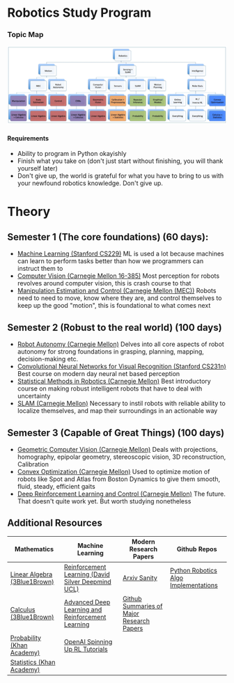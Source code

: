 # Robotics Study Program

### Topic Map
![](images/RoboticsScope.jpg)

#### Requirements
- Ability to program in Python okayishly
- Finish what you take on (don't just start without finishing, you will thank yourself later)
- Don't give up, the world is grateful for what you have to bring to us with your newfound robotics knowledge. Don't give up.

# Theory
## Semester 1 (The core foundations) (60 days):
- [Machine Learning (Stanford CS229)](https://see.stanford.edu/Course/CS229) ML is used a lot because machines can learn to perform tasks better than how we programmers can instruct them to
- [Computer Vision (Carnegie Mellon 16-385)](http://www.cs.cmu.edu/~16385/) Most perception for robots revolves around computer vision, this is crash course to that
- [Manipulation Estimation and Control (Carnegie Mellon (MEC))](https://github.com/lukaeerens93/MEC) Robots need to need to move, know where they are, and control themselves to keep up the good "motion", this is foundational to what comes next

## Semester 2 (Robust to the real world) (100 days)
- [Robot Autonomy (Carnegie Mellon)](https://www.dropbox.com/sh/qj16faks8y4t0jj/AAB5QESVdpy_qsts22J6LkBBa?dl=0) Delves into all core aspects of robot autonomy for strong foundations in grasping, planning, mapping, decision-making etc.
- [Convolutional Neural Networks for Visual Recognition (Stanford CS231n)](http://cs231n.stanford.edu/syllabus.html) Best course on modern day neural net based perception
- [Statistical Methods in Robotics (Carnegie Mellon)](https://www.dropbox.com/sh/fz28miofk05obzm/AAA2IV0LDq4H5e5C-aczPLFza?dl=0) Best introductory course on making robust intelligent robots that have to deal with uncertainty
- [SLAM (Carnegie Mellon)](https://www.dropbox.com/sh/dv84bg2jubs37qi/AAB6R6rQUCD4dnk-R2-Hq2kIa?dl=0) Necessary to instil robots with reliable ability to localize themselves, and map their surroundings in an actionable way

## Semester 3 (Capable of Great Things) (100 days)
- [Geometric Computer Vision (Carnegie Mellon)](https://www.dropbox.com/sh/dv84bg2jubs37qi/AAB6R6rQUCD4dnk-R2-Hq2kIa?dl=0) Deals with projections, homography, epipolar geometry, stereoscopic vision, 3D reconstruction, Calibration
- [Convex Optimization (Carnegie Mellon)](http://www.stat.cmu.edu/~ryantibs/convexopt/) Used to optimize motion of robots like Spot and Atlas from Boston Dynamics to give them smooth, fluid, steady, efficient gaits
- [Deep Reinforcement Learning and Control (Carnegie Mellon)](http://www.andrew.cmu.edu/course/10-703) The future. That doesn't quite work yet. But worth studying nonetheless



## Additional Resources
| Mathematics | Machine Learning | Modern Research Papers | Github Repos |
| ----- | ----- | ----- | ----- |
| [Linear Algebra (3Blue1Brown)](https://www.youtube.com/playlist?list=PLZHQObOWTQDPD3MizzM2xVFitgF8hE_ab) | [Reinforcement Learning (David Silver Deepmind UCL)](https://www.youtube.com/playlist?list=PLqYmG7hTraZDM-OYHWgPebj2MfCFzFObQ) | [Arxiv Sanity](http://www.arxiv-sanity.com/top) | [Python Robotics Algo Implementations](https://github.com/AtsushiSakai/PythonRobotics) |
| [Calculus (3Blue1Brown)](https://www.youtube.com/playlist?list=PLZHQObOWTQDMsr9K-rj53DwVRMYO3t5Yr) | [Advanced Deep Learning and Reinforcement Learning](https://www.youtube.com/playlist?list=PLqYmG7hTraZDNJre23vqCGIVpfZ_K2RZs) | [Github Summaries of Major Research Papers](https://github.com/aleju/papers) |
| [Probability (Khan Academy)](https://www.khanacademy.org/math/ap-statistics/probability-ap) | [OpenAI Spinning Up RL Tutorials](https://spinningup.openai.com/en/latest/index.html) |  |
| [Statistics (Khan Academy)](https://www.youtube.com/playlist?list=PL1328115D3D8A2566) |  | |

